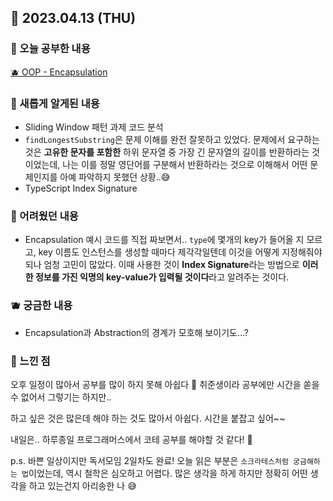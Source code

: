 ## 🍰 2023.04.13 (THU)

### 🍑 오늘 공부한 내용

[🫐 OOP - Encapsulation](https://github.com/merryfraise/TIL/blob/main/TypeScript/OOP%20-%20Encapsulation.md)

### 🍓 새롭게 알게된 내용

-   Sliding Window 패턴 과제 코드 분석
-   `findLongestSubstring`은 문제 이해를 완전 잘못하고 있었다. 문제에서 요구하는 것은 **고유한 문자를 포함한** 하위 문자열 중 가장 긴 문자열의 길이를 반환하라는 것이었는데, 나는 이를 정말 영단어를 구분해서 반환하라는 것으로 이해해서 어떤 문제인지를 아예 파악하지 못했던 상황..😅
-   TypeScript Index Signature

### 🍒 어려웠던 내용

-   Encapsulation 예시 코드를 직접 짜보면서.. `type`에 몇개의 key가 들어올 지 모르고, key 이름도 인스턴스를 생성할 때마다 제각각일텐데 이것을 어떻게 지정해줘야 되나 엄청 고민이 많았다. 이때 사용한 것이 **Index Signature**라는 방법으로 **이러한 정보를 가진 익명의 key-value가 입력될 것이다**라고 알려주는 것이다.

### 🫐 궁금한 내용

-   Encapsulation과 Abstraction의 경계가 모호해 보이기도...? 

### 🐰 느낀 점

오후 일정이 많아서 공부를 많이 하지 못해 아쉽다 🥲 취준생이라 공부에만 시간을 쏟을 수 없어서 그렇기는 하지만..

하고 싶은 것은 많은데 해야 하는 것도 많아서 아쉽다. 시간을 붙잡고 싶어~~

내일은.. 하루종일 프로그래머스에서 코테 공부를 해야할 것 같다! 🥲

p.s. 바쁜 일상이지만 독서모임 2일차도 완료! 오늘 읽은 부분은 `소크라테스처럼 궁금해하는 법`이었는데, 역시 철학은 심오하고 어렵다. 많은 생각을 하게 하지만 정확히 어떤 생각을 하고 있는건지 아리송한 나 😅
